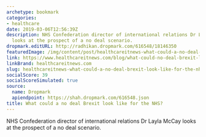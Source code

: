 ```yaml
---
archetype: bookmark
categories:
- healthcare
date: 2019-03-06T12:56:39Z
description: NHS Confederation director of international relations Dr Layla McCay
  looks at the prospect of a no deal scenario.
dropmark.editURL: http://radhikan.dropmark.com/616548/18146350
featuredImage: /img/content/post/healthcareitnews-what-could-a-no-deal-brexit-look-like-for-the-nhs.jpg
link: https://www.healthcareitnews.com/blog/what-could-no-deal-brexit-look-nhs
linkBrand: healthcareitnews.com
slug: healthcareitnews-what-could-a-no-deal-brexit-look-like-for-the-nhs
socialScore: 39
socialScoreSimulated: true
source:
  name: Dropmark
  apiendpoint: https://shah.dropmark.com/616548.json
title: What could a no deal Brexit look like for the NHS?
---
```

NHS Confederation director of international relations Dr Layla McCay looks at the prospect of a no deal scenario.